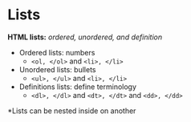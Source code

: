 # Lists  

**HTML lists:** *ordered, unordered, and definition*  
- Ordered lists: numbers  
  - `<ol, </ol>` and `<li>, </li>`
- Unordered lists: bullets  
  - `<ul>, </ul>` and `<li>, </li>`
- Definitions lists: define terminology  
  - `<dl>, </dl>` and `<dt>, </dt>` and `<dd>, </dd>`

*Lists can be nested inside on another  
